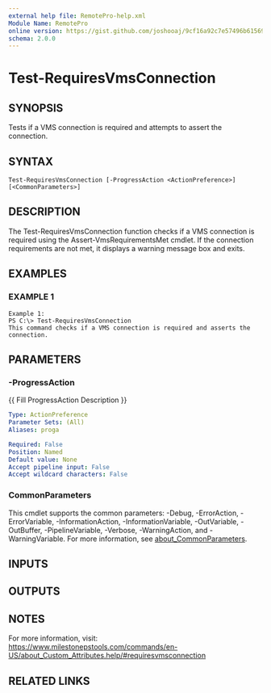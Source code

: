 ```yaml
---
external help file: RemotePro-help.xml
Module Name: RemotePro
online version: https://gist.github.com/joshooaj/9cf16a92c7e57496b6156928a22f758f
schema: 2.0.0
---
```


# Test-RequiresVmsConnection

## SYNOPSIS
Tests if a VMS connection is required and attempts to assert the connection.

## SYNTAX

```
Test-RequiresVmsConnection [-ProgressAction <ActionPreference>] [<CommonParameters>]
```

## DESCRIPTION
The Test-RequiresVmsConnection function checks if a VMS connection is
required using the Assert-VmsRequirementsMet cmdlet.
If the connection
requirements are not met, it displays a warning message box and exits.

## EXAMPLES

### EXAMPLE 1
```
Example 1:
PS C:\> Test-RequiresVmsConnection
This command checks if a VMS connection is required and asserts the
connection.
```

## PARAMETERS

### -ProgressAction
{{ Fill ProgressAction Description }}

```yaml
Type: ActionPreference
Parameter Sets: (All)
Aliases: proga

Required: False
Position: Named
Default value: None
Accept pipeline input: False
Accept wildcard characters: False
```

### CommonParameters
This cmdlet supports the common parameters: -Debug, -ErrorAction, -ErrorVariable, -InformationAction, -InformationVariable, -OutVariable, -OutBuffer, -PipelineVariable, -Verbose, -WarningAction, and -WarningVariable. For more information, see [about_CommonParameters](http://go.microsoft.com/fwlink/?LinkID=113216).

## INPUTS

## OUTPUTS

## NOTES
For more information, visit:
https://www.milestonepstools.com/commands/en-US/about_Custom_Attributes.help/#requiresvmsconnection

## RELATED LINKS
